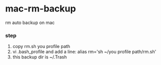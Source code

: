 # mac-rm-backup
rm auto backup on mac


### step  
1. copy rm.sh you profile path
2. vi .bash_profile and add a line: alias rm='sh ~/you profile path/rm.sh'  
3. this backup dir is ~/.Trash    
